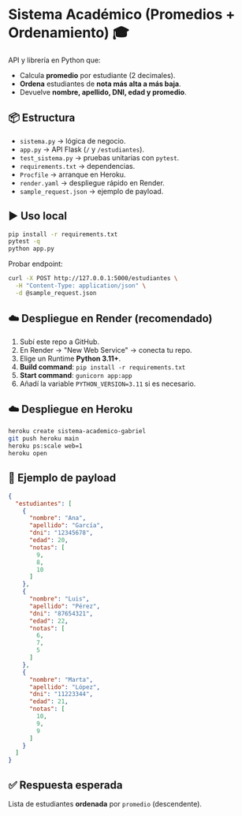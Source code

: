 # Sistema Académico (Promedios + Ordenamiento) 🎓

API y librería en Python que:
- Calcula **promedio** por estudiante (2 decimales).
- **Ordena** estudiantes de **nota más alta a más baja**.
- Devuelve **nombre, apellido, DNI, edad y promedio**.

## 📦 Estructura
- `sistema.py` → lógica de negocio.
- `app.py` → API Flask (`/` y `/estudiantes`).
- `test_sistema.py` → pruebas unitarias con `pytest`.
- `requirements.txt` → dependencias.
- `Procfile` → arranque en Heroku.
- `render.yaml` → despliegue rápido en Render.
- `sample_request.json` → ejemplo de payload.

## ▶️ Uso local
```bash
pip install -r requirements.txt
pytest -q
python app.py
```
Probar endpoint:
```bash
curl -X POST http://127.0.0.1:5000/estudiantes \
  -H "Content-Type: application/json" \
  -d @sample_request.json
```

## ☁️ Despliegue en Render (recomendado)
1. Subí este repo a GitHub.
2. En Render → "New Web Service" → conecta tu repo.
3. Elige un Runtime **Python 3.11+**.
4. **Build command**: `pip install -r requirements.txt`
5. **Start command**: `gunicorn app:app`
6. Añadí la variable `PYTHON_VERSION=3.11` si es necesario.

## ☁️ Despliegue en Heroku
```bash
heroku create sistema-academico-gabriel
git push heroku main
heroku ps:scale web=1
heroku open
```

## 🧪 Ejemplo de payload
```json
{
  "estudiantes": [
    {
      "nombre": "Ana",
      "apellido": "García",
      "dni": "12345678",
      "edad": 20,
      "notas": [
        9,
        8,
        10
      ]
    },
    {
      "nombre": "Luis",
      "apellido": "Pérez",
      "dni": "87654321",
      "edad": 22,
      "notas": [
        6,
        7,
        5
      ]
    },
    {
      "nombre": "Marta",
      "apellido": "López",
      "dni": "11223344",
      "edad": 21,
      "notas": [
        10,
        9,
        9
      ]
    }
  ]
}
```

## ✅ Respuesta esperada
Lista de estudiantes **ordenada** por `promedio` (descendente).
